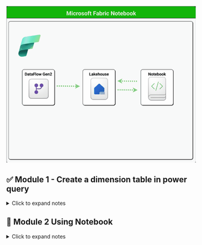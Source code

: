 
![Alt text](https://github.com/RenzieCoding/View_Portfolio/blob/main/Images/ms_f_notebook.gif?raw=true)

## ✅ Module 1 - Create a dimension table in power query

<details>
<summary>Click to expand notes</summary>
  
### ✨Created a dim_date table in my dataflow before using notebook. 


This will be used in joining the fact_table for testing purposes in the notebook.
Overview

``` sql

  let

  Source = fact_table,

  MinDate = List.Min(Source[lpepPickup]),

  MaxDate = List.Max(Source[lpepPickup]),

  DateList = List.Dates(MinDate, Duration.Days(MaxDate - MinDate) + 1, #duration(1,0,0,0)),

  DateTable = Table.FromList(DateList, Splitter.SplitByNothing(), {"Date"} ),

  #"Changed column type" = Table.TransformColumnTypes(DateTable, {{"Date", type date}}),

  #"Inserted year" = Table.AddColumn(#"Changed column type", "Year", each Date.Year([Date]), type nullable number),

  #"Inserted month" = Table.AddColumn(#"Inserted year", "Month", each Date.Month([Date]), type nullable number),

  #"Inserted quarter" = Table.AddColumn(#"Inserted month", "Quarter", each Date.QuarterOfYear([Date]), type nullable number),

  #"Added custom" = Table.AddColumn(#"Inserted quarter", "MonthYearOrder", each [Year]* 100 + [Month]),

  #"Inserted day" = Table.AddColumn(#"Added custom", "Day", each Date.Day([Date]), type nullable number),

  #"Inserted day of week" = Table.AddColumn(#"Inserted day", "Day of week", each Date.DayOfWeek([Date]), type nullable number)

in

  #"Inserted day of week"
```
</details>

## 📁 Module 2 Using Notebook

<details>
<summary>Click to expand notes</summary>

### ✨ Checking dim_date table


```python

nyc_dim_date_df = spark.sql("""SELECT * FROM mylakehouse.dim_date""")

display(nyc_dim_date_df)
```
![Alt text](https://github.com/RenzieCoding/View_Portfolio/blob/main/Images/Microsoft%20Fabric/Microsoft%20Fabric%20End-to-End%20Date%20Factory%20(Pipeline%20and%20Dataflow)/asset_checking_dim_date.png?raw=true)

## Using python to future proof if ever there are table name changes


``` python
nyc_taxi_table = "mylakehouse.nyc_taxi_merged_with_discounts_source"

date_table ="mylakehouse.dim_date"

  

query = f"""

SELECT * FROM {nyc_taxi_table} AS nyc_taxi_fact

LEFT JOIN {date_table} dim_date ON dim_date.Date = nyc_taxi_fact.lpepPickup

LIMIT 1000"""

  

nyc_merged_df = spark.sql(query)

display(nyc_merged_df)
```

![Alt text](https://github.com/RenzieCoding/View_Portfolio/blob/main/Images/Microsoft%20Fabric/Microsoft%20Fabric%20End-to-End%20Date%20Factory%20(Pipeline%20and%20Dataflow)/asset_creating_pipeline.png?raw=true)

## Transforming the time columns into int

 ```python
 #transforming

#Define keywords to match

keywords = ["Year","Year2","Month","Quarter","Day","Week"]

  

#Find matching columns

target_cols =[c for c in nyc_merged_df.columns if any (k in c for k in keywords)]

  

#ReStart with original Dataframe

nyc_merged_df_cleaned = nyc_merged_df

  

#Cast all matching columns to int

for c in target_cols:

    nyc_merged_df_cleaned = nyc_merged_df_cleaned.withColumn(c, col(c).cast("int"))

  

display(nyc_merged_df_cleaned)
```

![Alt text](https://github.com/RenzieCoding/View_Portfolio/blob/main/Images/Microsoft%20Fabric/Microsoft%20Fabric%20End-to-End%20Date%20Factory%20(Pipeline%20and%20Dataflow)/asset_creating_pipeline.png?raw=true)

## # Cleaning Column Name because Delta Lake (used by Microsoft Fabric) does not allow by default

``` python

def sanitized_column_names(nyc_merged_df_cleaned):

    for col_name in nyc_merged_df_cleaned.columns:

        clean_name = col_name.replace(" ","_").replace("(","").replace(")")
```

## Function to save the DataFrame to mylakehouse

```python
def sanitize_column_names(df):

    for col_name in df.columns:

        clean_name = col_name.replace(" ", "_").replace("(", "").replace(")", "")

        df = df.withColumnRenamed(col_name, clean_name)

    return df

  

nyc_cleaned_sanitized = sanitize_column_names(nyc_merged_df_cleaned)

  

nyc_cleaned_sanitized.write.format("delta").mode("overwrite").saveAsTable("nyc_taxi_transformed")
```

## Checking if the joined and cleaned table is ready

```
df = spark.sql("SELECT * FROM mylakehouse.nyc_taxi_transformed LIMIT 1000")

display(df)
```

![Alt text](https://github.com/RenzieCoding/View_Portfolio/blob/main/Images/Microsoft%20Fabric/Microsoft%20Fabric%20End-to-End%20Date%20Factory%20(Pipeline%20and%20Dataflow)/asset_creating_pipeline.png?raw=true)
